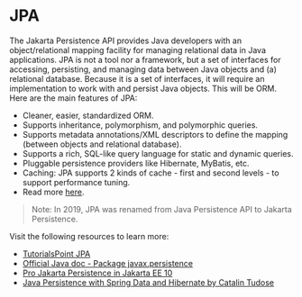 # JPA

The Jakarta Persistence API provides Java developers with an object/relational mapping facility for managing relational data in Java applications. JPA is not a tool nor a framework, but a set of interfaces for accessing, persisting, and managing data between Java objects and (a) relational database. Because it is a set of interfaces, it will require an implementation to work with and persist Java objects. This will be ORM. Here are the main features of JPA:

- Cleaner, easier, standardized ORM.
- Supports inheritance, polymorphism, and polymorphic queries.
- Supports metadata annotations/XML descriptors to define the mapping (between objects and relational database).
- Supports a rich, SQL-like query language for static and dynamic queries.
- Pluggable persistence providers like Hibernate, MyBatis, etc.
- Caching: JPA supports 2 kinds of cache - first and second levels - to support performance tuning.
- Read more [here](https://javabydeveloper.com/what-is-java-persistence-api/).

> Note: In 2019, JPA was renamed from Java Persistence API to Jakarta Persistence.

Visit the following resources to learn more:

- [TutorialsPoint JPA](https://www.tutorialspoint.com/jpa/)
- [Official Java doc - Package javax.persistence](https://docs.oracle.com/javaee/7/api/javax/persistence/package-summary.html)
- [Pro Jakarta Persistence in Jakarta EE 10](https://www.amazon.com/Pro-Jakarta-Persistence-Depth-Development/dp/1484274423)
- [Java Persistence with Spring Data and Hibernate by Catalin Tudose](https://www.simonandschuster.com/books/Java-Persistence-with-Spring-Data-and-Hibernate/Catalin-Tudose/9781617299186)
